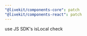 ```yaml
---
"@livekit/components-core": patch
"@livekit/components-react": patch
---
```


use JS SDK's isLocal check
